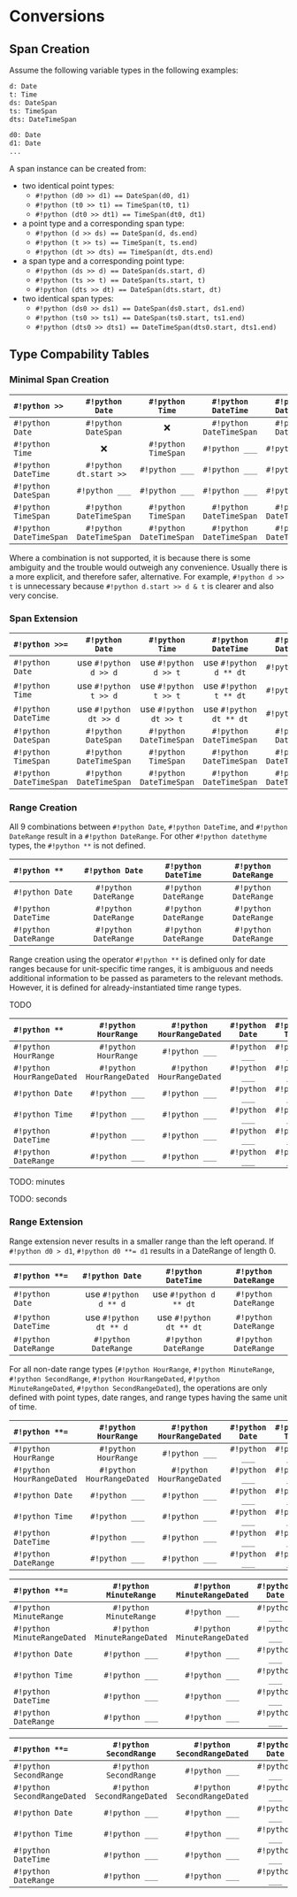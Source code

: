 # Conversions

## Span Creation

Assume the following variable types in the following examples:

``` python
d: Date
t: Time
ds: DateSpan
ts: TimeSpan
dts: DateTimeSpan

d0: Date
d1: Date
...
```

A span instance can be created from:

- two identical point types:
    * `#!python (d0 >> d1) == DateSpan(d0, d1)`
    * `#!python (t0 >> t1) == TimeSpan(t0, t1)`
    * `#!python (dt0 >> dt1) == TimeSpan(dt0, dt1)`
- a point type and a corresponding span type:
    * `#!python (d >> ds) == DateSpan(d, ds.end)`
    * `#!python (t >> ts) == TimeSpan(t, ts.end)`
    * `#!python (dt >> dts) == TimeSpan(dt, dts.end)`
- a span type and a corresponding point type:
    * `#!python (ds >> d) == DateSpan(ds.start, d)`
    * `#!python (ts >> t) == DateSpan(ts.start, t)`
    * `#!python (dts >> dt) == DateSpan(dts.start, dt)`
- two identical span types:
    * `#!python (ds0 >> ds1) == DateSpan(ds0.start, ds1.end)`
    * `#!python (ts0 >> ts1) == DateSpan(ts0.start, ts1.end)`
    * `#!python (dts0 >> dts1) == DateTimeSpan(dts0.start, dts1.end)`

## Type Compability Tables

### Minimal Span Creation

| `#!python >>`           | `#!python Date`         | `#!python Time` | `#!python DateTime` | `#!python DateSpan` | `#!python TimeSpan` | `#!python DateTimeSpan` |
| :---------------------- | :-----------------:     | :-------------: | :-----------------: | :-----------------: | :-----------------: | :---------------------: |
| `#!python Date`         | `#!python DateSpan`     | ❌          | `#!python DateTimeSpan` | `#!python DateSpan` | ❌ | `#!python DateTimeSpan` |
| `#!python Time`         | ❌                      | `#!python TimeSpan` | `#!python ___`  | `#!python ___`  | `#!python ___`  | `#!python ___`  |
| `#!python DateTime`     | `#!python dt.start >> `         | `#!python ___`  | `#!python ___`  | `#!python ___`  | `#!python ___`  | `#!python ___`  |
| `#!python DateSpan`     | `#!python ___`         | `#!python ___`  | `#!python ___`  | `#!python ___`  | `#!python ___`  | `#!python ___`  |
| `#!python TimeSpan`     | `#!python DateTimeSpan` | `#!python TimeSpan`     | `#!python DateTimeSpan` | `#!python DateTimeSpan` | `#!python TimeSpan` | `#!python DateTimeSpan` |
| `#!python DateTimeSpan` | `#!python DateTimeSpan` | `#!python DateTimeSpan` | `#!python DateTimeSpan` | `#!python DateTimeSpan` | `#!python DateTimeSpan` | `#!python DateTimeSpan` |

Where a combination is not supported, it is because there is some ambiguity and the trouble would outweigh any convenience.
Usually there is a more explicit, and therefore safer, alternative. For example, `#!python d >> t` is unnecessary because `#!python d.start >> d & t` is clearer and also very concise.

### Span Extension

| `#!python >>=`           | `#!python Date`         | `#!python Time` | `#!python DateTime` | `#!python DateSpan` | `#!python TimeSpan` | `#!python DateTimeSpan` |
| :---------------------- | :-----------------:     | :-------------: | :-----------------: | :-----------------: | :-----------------: | :---------------------: |
| `#!python Date`         | use `#!python d >> d`         | use `#!python d >> t`  | use `#!python d ** dt`  | `#!python ___`  | `#!python ___`  | `#!python ___`  |
| `#!python Time`         | use `#!python t >> d`         | use `#!python t >> t`  | use `#!python t ** dt`  | `#!python ___`  | `#!python ___`  | `#!python ___`  |
| `#!python DateTime`     | use `#!python dt >> d`         | use `#!python dt >> t`  | use `#!python dt ** dt`  | `#!python ___`  | `#!python ___`  | `#!python ___`  |
| `#!python DateSpan`     | `#!python DateSpan`         | `#!python DateTimeSpan`  | `#!python DateTimeSpan`  | `#!python DateSpan`  | `#!python DateTimeSpan`  | `#!python DateTimeSpan`  |
| `#!python TimeSpan`     | `#!python DateTimeSpan`         | `#!python TimeSpan`  | `#!python DateTimeSpan`  | `#!python DateTimeSpan`  | `#!python TimeSpan`  | `#!python DateTimeSpan`  |
| `#!python DateTimeSpan` | `#!python DateTimeSpan`         | `#!python DateTimeSpan`  | `#!python DateTimeSpan`  | `#!python DateTimeSpan`  | `#!python DateTimeSpan`  | `#!python DateTimeSpan`  |

### Range Creation

All 9 combinations between `#!python Date`, `#!python DateTime`, and `#!python DateRange` result in a `#!python DateRange`.
For other `#!python datethyme` types, the `#!python **` is not defined.

| `#!python **`           | `#!python Date`         | `#!python DateTime` | `#!python DateRange` |
| :---------------------- | :-----------------:     | :-------------: | :-----------------: |
| `#!python Date`         | `#!python DateRange`         | `#!python DateRange`  | `#!python DateRange`  |
| `#!python DateTime`     | `#!python DateRange`         | `#!python DateRange`  | `#!python DateRange`  |
| `#!python DateRange`     | `#!python DateRange`         | `#!python DateRange`  | `#!python DateRange`  |

Range creation using the operator `#!python **` is defined only for date ranges because for unit-specific time ranges, it is ambiguous and needs additional information to be passed as parameters to the relevant methods. However, it is defined for already-instantiated time range types.

TODO

| `#!python **`             | `#!python HourRange` | `#!python HourRangeDated` | `#!python Date` | `#!python Time` | `#!python DateTime`  | `#!python DateRange` |
| :------------------------ | :-----------------:   | :-----------------------: | :-----------------: | :-----------------: | :-----------------: | :---------------------: |
| `#!python HourRange`      | `#!python HourRange`  | `#!python ___`  | `#!python ___`  | `#!python ___`  | `#!python ___`  | `#!python ___`  |
| `#!python HourRangeDated` | `#!python HourRangeDated`  | `#!python HourRangeDated`  | `#!python ___`  | `#!python ___`  | `#!python ___`  | `#!python ___`  |
| `#!python Date`           | `#!python ___`        | `#!python ___`  | `#!python ___`  | `#!python ___`  | `#!python ___`  | `#!python ___`  |
| `#!python Time`           | `#!python ___`        | `#!python ___`  | `#!python ___`  | `#!python ___`  | `#!python ___`  | `#!python ___`  |
| `#!python DateTime`       | `#!python ___`        | `#!python ___`  | `#!python ___`  | `#!python ___`  | `#!python ___`  | `#!python ___`  |
| `#!python DateRange`      | `#!python ___`        | `#!python ___`  | `#!python ___`  | `#!python ___`  | `#!python ___`  | `#!python ___`  |

TODO: minutes

TODO: seconds

### Range Extension

Range extension never results in a smaller range than the left operand. If `#!python d0 > d1`, `#!python d0 **= d1` results in a DateRange of length 0.

| `#!python **=`           | `#!python Date`         | `#!python DateTime` | `#!python DateRange` |
| :---------------------- | :-----------------:     | :-------------:     | :-----------------: |
| `#!python Date`         | use `#!python d ** d`    | use `#!python d ** dt`      | `#!python DateRange`  |
| `#!python DateTime`     | use `#!python dt ** d`          | use `#!python dt ** dt`      | `#!python DateRange`  |
| `#!python DateRange`    | `#!python DateRange`          | `#!python DateRange`      | `#!python DateRange`  |

For all non-date range types (`#!python HourRange`, `#!python MinuteRange`, `#!python SecondRange`, `#!python HourRangeDated`, `#!python MinuteRangeDated`, `#!python SecondRangeDated`), the operations are only defined with point types, date ranges, and range types having the same unit of time.

| `#!python **=`             | `#!python HourRange` | `#!python HourRangeDated` | `#!python Date` | `#!python Time` | `#!python DateTime`  | `#!python DateRange` |
| :------------------------ | :-----------------:   | :-----------------------: | :-----------------: | :-----------------: | :-----------------: | :---------------------: |
| `#!python HourRange`      | `#!python HourRange`  | `#!python ___`  | `#!python ___`  | `#!python ___`  | `#!python ___`  | `#!python ___`  |
| `#!python HourRangeDated` | `#!python HourRangeDated`  | `#!python HourRangeDated`  | `#!python ___`  | `#!python ___`  | `#!python ___`  | `#!python ___`  |
| `#!python Date`           | `#!python ___`        | `#!python ___`  | `#!python ___`  | `#!python ___`  | `#!python ___`  | `#!python ___`  |
| `#!python Time`           | `#!python ___`        | `#!python ___`  | `#!python ___`  | `#!python ___`  | `#!python ___`  | `#!python ___`  |
| `#!python DateTime`       | `#!python ___`        | `#!python ___`  | `#!python ___`  | `#!python ___`  | `#!python ___`  | `#!python ___`  |
| `#!python DateRange`      | `#!python ___`        | `#!python ___`  | `#!python ___`  | `#!python ___`  | `#!python ___`  | `#!python ___`  |

| `#!python **=`             | `#!python MinuteRange` | `#!python MinuteRangeDated` | `#!python Date` | `#!python Time` | `#!python DateTime`  | `#!python DateRange` |
| :------------------------ | :-----------------:   | :-----------------------: | :-----------------: | :-----------------: | :-----------------: | :---------------------: |
| `#!python MinuteRange`      | `#!python MinuteRange`  | `#!python ___`  | `#!python ___`  | `#!python ___`  | `#!python ___`  | `#!python ___`  |
| `#!python MinuteRangeDated` | `#!python MinuteRangeDated`  | `#!python MinuteRangeDated`  | `#!python ___`  | `#!python ___`  | `#!python ___`  | `#!python ___`  |
| `#!python Date`           | `#!python ___`        | `#!python ___`  | `#!python ___`  | `#!python ___`  | `#!python ___`  | `#!python ___`  |
| `#!python Time`           | `#!python ___`        | `#!python ___`  | `#!python ___`  | `#!python ___`  | `#!python ___`  | `#!python ___`  |
| `#!python DateTime`       | `#!python ___`        | `#!python ___`  | `#!python ___`  | `#!python ___`  | `#!python ___`  | `#!python ___`  |
| `#!python DateRange`      | `#!python ___`        | `#!python ___`  | `#!python ___`  | `#!python ___`  | `#!python ___`  | `#!python ___`  |

| `#!python **=`             | `#!python SecondRange` | `#!python SecondRangeDated` | `#!python Date` | `#!python Time` | `#!python DateTime`  | `#!python DateRange` |
| :------------------------ | :-----------------:   | :-----------------------: | :-----------------: | :-----------------: | :-----------------: | :---------------------: |
| `#!python SecondRange`      | `#!python SecondRange`  | `#!python ___`  | `#!python ___`  | `#!python ___`  | `#!python ___`  | `#!python ___`  |
| `#!python SecondRangeDated` | `#!python SecondRangeDated`  | `#!python SecondRangeDated`  | `#!python ___`  | `#!python ___`  | `#!python ___`  | `#!python ___`  |
| `#!python Date`           | `#!python ___`        | `#!python ___`  | `#!python ___`  | `#!python ___`  | `#!python ___`  | `#!python ___`  |
| `#!python Time`           | `#!python ___`        | `#!python ___`  | `#!python ___`  | `#!python ___`  | `#!python ___`  | `#!python ___`  |
| `#!python DateTime`       | `#!python ___`        | `#!python ___`  | `#!python ___`  | `#!python ___`  | `#!python ___`  | `#!python ___`  |
| `#!python DateRange`      | `#!python ___`        | `#!python ___`  | `#!python ___`  | `#!python ___`  | `#!python ___`  | `#!python ___`  |
